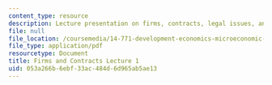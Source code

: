 ```yaml
---
content_type: resource
description: Lecture presentation on firms, contracts, legal issues, and reputation.
file: null
file_location: /coursemedia/14-771-development-economics-microeconomic-issues-and-policy-models-fall-2008/053a266b6ebf33ac484d6d965ab5ae13_lec13.pdf
file_type: application/pdf
resourcetype: Document
title: Firms and Contracts Lecture 1
uid: 053a266b-6ebf-33ac-484d-6d965ab5ae13
---
```

